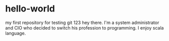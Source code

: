 # hello-world
my first repository for testing git
123
hey there. I'm a system administrator and CIO who decided to switch his profession to programming. I enjoy scala language.
